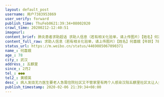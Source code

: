 ```yaml
---
layout: default_post
username: 用户7383953869
user_verify: forward
publish_time: ThuFeb0621:39:34+08002020
crawl_time: 20200212-12:40:51
imageurl: 
content_brief: 肺炎患者求助超话 求助人信息（若有相关化验单，请上传图片）【姓名】何喜娥【年龄】78【所在城市】武汉【所在小区、社区】五麒里【患病时间】2月2【联系方式】●●●【其他紧急联系人】黄顺英【病情描述】病人发烧无力医生要老人急需住院社区又不管家里有两个人感染汉阳五麒里社区太 ...全文
content_full_raw: 求助人信息（若有相关化验单，请上传图片）【姓名】何喜娥【年龄】78【所在城市】武汉【所在小区、社区】五麒里【患病时间】2月2【联系方式】●●●【其他紧急联系人】黄顺英【病情描述】病人发烧无力医生要老人急需住院社区又不管家里有两个人感染汉阳五麒里社区太让人失望盼望有人帮助患者治疗住院
status_url: https://m.weibo.cn/status/4469085067090371
name_: 何喜娥
age_: 78
city_: 武汉
address_: 五麒里
since_: 2月2
tel_: ●●●
tel2_: 黄顺英
desc_: 病人发烧无力医生要老人急需住院社区又不管家里有两个人感染汉阳五麒里社区太让人失望盼望有人帮助患者治疗住院
publish_timestamp: 2020-02-06 21:39:34+08:00
---
```

